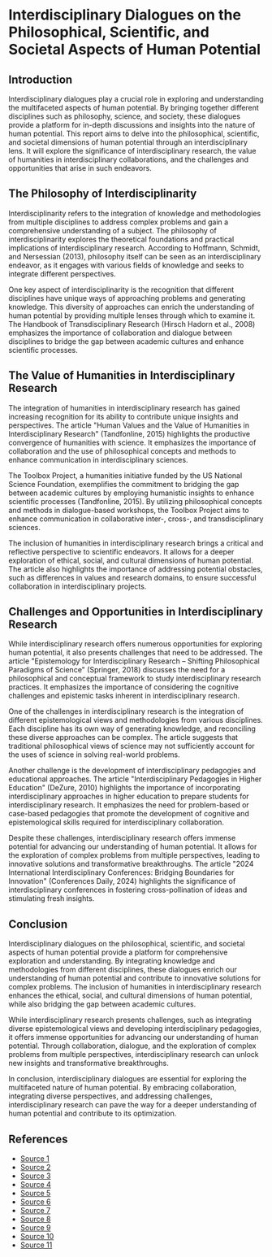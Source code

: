 # Interdisciplinary Dialogues on the Philosophical, Scientific, and Societal Aspects of Human Potential

## Introduction

Interdisciplinary dialogues play a crucial role in exploring and understanding the multifaceted aspects of human potential. By bringing together different disciplines such as philosophy, science, and society, these dialogues provide a platform for in-depth discussions and insights into the nature of human potential. This report aims to delve into the philosophical, scientific, and societal dimensions of human potential through an interdisciplinary lens. It will explore the significance of interdisciplinary research, the value of humanities in interdisciplinary collaborations, and the challenges and opportunities that arise in such endeavors.

## The Philosophy of Interdisciplinarity

Interdisciplinarity refers to the integration of knowledge and methodologies from multiple disciplines to address complex problems and gain a comprehensive understanding of a subject. The philosophy of interdisciplinarity explores the theoretical foundations and practical implications of interdisciplinary research. According to Hoffmann, Schmidt, and Nersessian (2013), philosophy itself can be seen as an interdisciplinary endeavor, as it engages with various fields of knowledge and seeks to integrate different perspectives.

One key aspect of interdisciplinarity is the recognition that different disciplines have unique ways of approaching problems and generating knowledge. This diversity of approaches can enrich the understanding of human potential by providing multiple lenses through which to examine it. The Handbook of Transdisciplinary Research (Hirsch Hadorn et al., 2008) emphasizes the importance of collaboration and dialogue between disciplines to bridge the gap between academic cultures and enhance scientific processes.

## The Value of Humanities in Interdisciplinary Research

The integration of humanities in interdisciplinary research has gained increasing recognition for its ability to contribute unique insights and perspectives. The article "Human Values and the Value of Humanities in Interdisciplinary Research" (Tandfonline, 2015) highlights the productive convergence of humanities with science. It emphasizes the importance of collaboration and the use of philosophical concepts and methods to enhance communication in interdisciplinary sciences.

The Toolbox Project, a humanities initiative funded by the US National Science Foundation, exemplifies the commitment to bridging the gap between academic cultures by employing humanistic insights to enhance scientific processes (Tandfonline, 2015). By utilizing philosophical concepts and methods in dialogue-based workshops, the Toolbox Project aims to enhance communication in collaborative inter-, cross-, and transdisciplinary sciences.

The inclusion of humanities in interdisciplinary research brings a critical and reflective perspective to scientific endeavors. It allows for a deeper exploration of ethical, social, and cultural dimensions of human potential. The article also highlights the importance of addressing potential obstacles, such as differences in values and research domains, to ensure successful collaboration in interdisciplinary projects.

## Challenges and Opportunities in Interdisciplinary Research

While interdisciplinary research offers numerous opportunities for exploring human potential, it also presents challenges that need to be addressed. The article "Epistemology for Interdisciplinary Research – Shifting Philosophical Paradigms of Science" (Springer, 2018) discusses the need for a philosophical and conceptual framework to study interdisciplinary research practices. It emphasizes the importance of considering the cognitive challenges and epistemic tasks inherent in interdisciplinary research.

One of the challenges in interdisciplinary research is the integration of different epistemological views and methodologies from various disciplines. Each discipline has its own way of generating knowledge, and reconciling these diverse approaches can be complex. The article suggests that traditional philosophical views of science may not sufficiently account for the uses of science in solving real-world problems.

Another challenge is the development of interdisciplinary pedagogies and educational approaches. The article "Interdisciplinary Pedagogies in Higher Education" (DeZure, 2010) highlights the importance of incorporating interdisciplinary approaches in higher education to prepare students for interdisciplinary research. It emphasizes the need for problem-based or case-based pedagogies that promote the development of cognitive and epistemological skills required for interdisciplinary collaboration.

Despite these challenges, interdisciplinary research offers immense potential for advancing our understanding of human potential. It allows for the exploration of complex problems from multiple perspectives, leading to innovative solutions and transformative breakthroughs. The article "2024 International Interdisciplinary Conferences: Bridging Boundaries for Innovation" (Conferences Daily, 2024) highlights the significance of interdisciplinary conferences in fostering cross-pollination of ideas and stimulating fresh insights.

## Conclusion

Interdisciplinary dialogues on the philosophical, scientific, and societal aspects of human potential provide a platform for comprehensive exploration and understanding. By integrating knowledge and methodologies from different disciplines, these dialogues enrich our understanding of human potential and contribute to innovative solutions for complex problems. The inclusion of humanities in interdisciplinary research enhances the ethical, social, and cultural dimensions of human potential, while also bridging the gap between academic cultures.

While interdisciplinary research presents challenges, such as integrating diverse epistemological views and developing interdisciplinary pedagogies, it offers immense opportunities for advancing our understanding of human potential. Through collaboration, dialogue, and the exploration of complex problems from multiple perspectives, interdisciplinary research can unlock new insights and transformative breakthroughs.

In conclusion, interdisciplinary dialogues are essential for exploring the multifaceted nature of human potential. By embracing collaboration, integrating diverse perspectives, and addressing challenges, interdisciplinary research can pave the way for a deeper understanding of human potential and contribute to its optimization.

## References

- [Source 1](https://link.springer.com/article/10.1007/s13194-016-0162-0)
- [Source 2](https://www.tandfonline.com/doi/full/10.1080/23311983.2015.1123080)
- [Source 3](https://www.nature.com/articles/s41599-020-00540-9)
- [Source 4](https://think.taylorandfrancis.com/special_issues/interdisciplinary-perspectives-art-science-and-technology-of-learning/)
- [Source 5](https://www.cas.org/resources/cas-insights/emerging-science/scientific-breakthroughs-2024-emerging-trends-watch)
- [Source 6](https://consciousness.arizona.edu/)
- [Source 7](https://news.fordham.edu/colleges-and-schools/fordham-college-at-rose-hill/what-makes-us-human-philosophy-students-take-on-ai/)
- [Source 8](https://www2.deloitte.com/us/en/insights/focus/human-capital-trends/2024/focusing-on-human-sustainability-and-employee-wellbeing.html)
- [Source 9](https://conferencesdaily.com/interdisciplinary-conference)
- [Source 10](https://hhai-conference.org/2024/cfp/)
- [Source 11](https://link.springer.com/article/10.1007/s13194-018-0242-4)